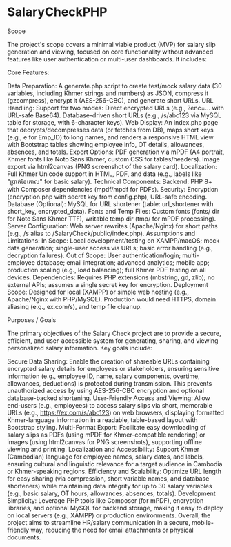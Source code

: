 # SalaryCheckPHP


Scope

The project's scope covers a minimal viable product (MVP) for salary slip generation and viewing, focused on core functionality without advanced features like user authentication or multi-user dashboards. It includes:

Core Features:

Data Preparation: A generate.php script to create test/mock salary data (30 variables, including Khmer strings and numbers) as JSON, compress it (gzcompress), encrypt it (AES-256-CBC), and generate short URLs.
URL Handling: Support for two modes:
Direct encrypted URLs (e.g., ?enc=... with URL-safe Base64).
Database-driven short URLs (e.g., /s/abc123 via MySQL table for storage, with 6-character keys).
Web Display: An index.php page that decrypts/decompresses data (or fetches from DB), maps short keys (e.g., e for Emp_ID) to long names, and renders a responsive HTML view with Bootstrap tables showing employee info, OT details, allowances, absences, and totals.
Export Options:
PDF generation via mPDF (A4 portrait, Khmer fonts like Noto Sans Khmer, custom CSS for tables/headers).
Image export via html2canvas (PNG screenshot of the salary card).
Localization: Full Khmer Unicode support in HTML, PDF, and data (e.g., labels like "ប្រាក់ខែគោល" for basic salary).
Technical Components:
Backend: PHP 8+ with Composer dependencies (mpdf/mpdf for PDFs).
Security: Encryption (encryption.php with secret key from config.php), URL-safe encoding.
Database (Optional): MySQL for URL shortener (table: url_shortener with short_key, encrypted_data).
Fonts and Temp Files: Custom fonts (fonts/ dir for Noto Sans Khmer TTF), writable temp dir (tmp/ for mPDF processing).
Server Configuration: Web server rewrites (Apache/Nginx) for short paths (e.g., /s alias to /SalaryCheck/public/index.php).
Assumptions and Limitations:
In Scope: Local development/testing on XAMPP/macOS; mock data generation; single-user access via URLs; basic error handling (e.g., decryption failures).
Out of Scope: User authentication/login; multi-employee database; email integration; advanced analytics; mobile app; production scaling (e.g., load balancing); full Khmer PDF testing on all devices.
Dependencies: Requires PHP extensions (mbstring, gd, zlib); no external APIs; assumes a single secret key for encryption.
Deployment Scope: Designed for local (XAMPP) or simple web hosting (e.g., Apache/Nginx with PHP/MySQL). Production would need HTTPS, domain aliasing (e.g., ex.com/s), and temp file cleanup.



Purposes / Goals

The primary objectives of the Salary Check project are to provide a secure, efficient, and user-accessible system for generating, sharing, and viewing personalized salary information. Key goals include:

Secure Data Sharing: Enable the creation of shareable URLs containing encrypted salary details for employees or stakeholders, ensuring sensitive information (e.g., employee ID, name, salary components, overtime, allowances, deductions) is protected during transmission. This prevents unauthorized access by using AES-256-CBC encryption and optional database-backed shortening.
User-Friendly Access and Viewing: Allow end-users (e.g., employees) to access salary slips via short, memorable URLs (e.g., https://ex.com/s/abc123) on web browsers, displaying formatted Khmer-language information in a readable, table-based layout with Bootstrap styling.
Multi-Format Export: Facilitate easy downloading of salary slips as PDFs (using mPDF for Khmer-compatible rendering) or images (using html2canvas for PNG screenshots), supporting offline viewing and printing.
Localization and Accessibility: Support Khmer (Cambodian) language for employee names, salary dates, and labels, ensuring cultural and linguistic relevance for a target audience in Cambodia or Khmer-speaking regions.
Efficiency and Scalability: Optimize URL length for easy sharing (via compression, short variable names, and database shorteners) while maintaining data integrity for up to 30 salary variables (e.g., basic salary, OT hours, allowances, absences, totals).
Development Simplicity: Leverage PHP tools like Composer (for mPDF), encryption libraries, and optional MySQL for backend storage, making it easy to deploy on local servers (e.g., XAMPP) or production environments.
Overall, the project aims to streamline HR/salary communication in a secure, mobile-friendly way, reducing the need for email attachments or physical documents.

